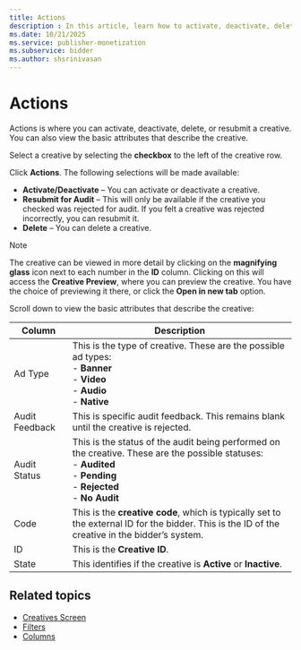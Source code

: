 ```yaml
---
title: Actions
description : In this article, learn how to activate, deactivate, delete, or resubmit a creative using Actions.
ms.date: 10/21/2025
ms.service: publisher-monetization
ms.subservice: bidder
ms.author: shsrinivasan
---
```


# Actions

Actions is where you can activate, deactivate, delete, or resubmit a creative. You can also view the basic attributes that describe the creative.

Select a creative by selecting the **checkbox** to the left of the creative row.

Click **Actions**. The following selections will be made available:

- **Activate/Deactivate** – You can activate or deactivate a creative.
- **Resubmit for Audit** – This will only be available if the creative you checked was rejected for audit. If you felt a creative was rejected incorrectly, you can resubmit it.
- **Delete** – You can delete a creative.

> [!NOTE]
> The creative can be viewed in more detail by clicking on the **magnifying glass** icon next to each number in the **ID** column. Clicking on this will access the **Creative Preview**, where you can preview the creative. You have the choice of previewing it there, or click the **Open in new tab** option.

Scroll down to view the basic attributes that describe the creative:

| Column | Description |
|---|---|
| Ad Type | This is the type of creative. These are the possible ad types: <br> - **Banner** <br> - **Video** <br> - **Audio** <br> - **Native** |
| Audit Feedback | This is specific audit feedback. This remains blank until the creative is rejected. |
| Audit Status | This is the status of the audit being performed on the creative. These are the possible statuses: <br> - **Audited** <br> - **Pending** <br> - **Rejected** <br> - **No Audit** |
| Code | This is the **creative code**, which is typically set to the external ID for the bidder. This is the ID of the creative in the bidder’s system. |
| ID | This is the **Creative ID**. |
| State | This identifies if the creative is **Active** or **Inactive**. |

## Related topics

- [Creatives Screen](creatives-screen.md)
- [Filters](filters.md)
- [Columns](columns.md)
